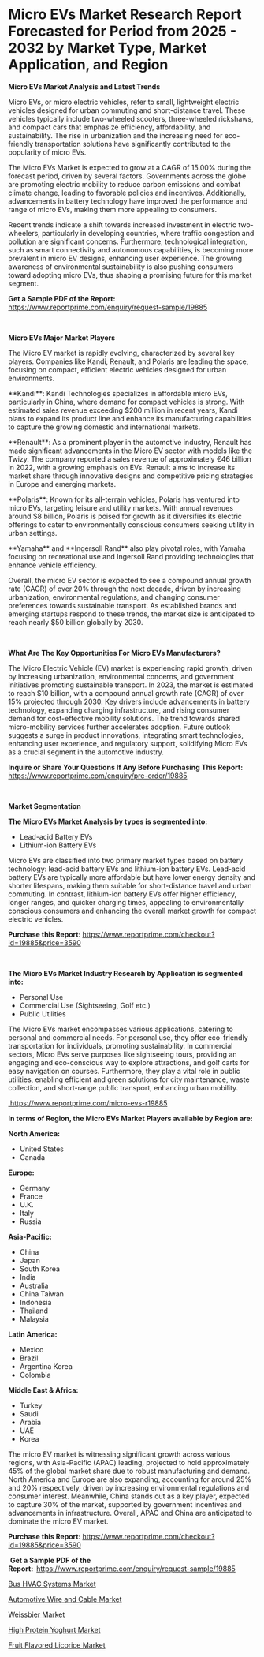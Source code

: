 <p><h1>Micro EVs Market Research Report Forecasted for Period from 2025 -  2032 by Market Type, Market Application, and Region</h1></p><p><strong>Micro EVs Market Analysis and Latest Trends</strong></p>
<p><p>Micro EVs, or micro electric vehicles, refer to small, lightweight electric vehicles designed for urban commuting and short-distance travel. These vehicles typically include two-wheeled scooters, three-wheeled rickshaws, and compact cars that emphasize efficiency, affordability, and sustainability. The rise in urbanization and the increasing need for eco-friendly transportation solutions have significantly contributed to the popularity of micro EVs.</p><p>The Micro EVs Market is expected to grow at a CAGR of 15.00% during the forecast period, driven by several factors. Governments across the globe are promoting electric mobility to reduce carbon emissions and combat climate change, leading to favorable policies and incentives. Additionally, advancements in battery technology have improved the performance and range of micro EVs, making them more appealing to consumers.</p><p>Recent trends indicate a shift towards increased investment in electric two-wheelers, particularly in developing countries, where traffic congestion and pollution are significant concerns. Furthermore, technological integration, such as smart connectivity and autonomous capabilities, is becoming more prevalent in micro EV designs, enhancing user experience. The growing awareness of environmental sustainability is also pushing consumers toward adopting micro EVs, thus shaping a promising future for this market segment.</p></p>
<p><strong>Get a Sample PDF of the Report:&nbsp;</strong> <a href="https://www.reportprime.com/enquiry/request-sample/19885?utm_campaign=2447&utm_medium=2&utm_source=Github&utm_content=ia&utm_term=17032025&utm_id=micro-evs">https://www.reportprime.com/enquiry/request-sample/19885</a></p>
<p>&nbsp;</p>
<p><strong>Micro EVs Major Market Players</strong></p>
<p><p>The Micro EV market is rapidly evolving, characterized by several key players. Companies like Kandi, Renault, and Polaris are leading the space, focusing on compact, efficient electric vehicles designed for urban environments.</p><p>**Kandi**: Kandi Technologies specializes in affordable micro EVs, particularly in China, where demand for compact vehicles is strong. With estimated sales revenue exceeding $200 million in recent years, Kandi plans to expand its product line and enhance its manufacturing capabilities to capture the growing domestic and international markets.</p><p>**Renault**: As a prominent player in the automotive industry, Renault has made significant advancements in the Micro EV sector with models like the Twizy. The company reported a sales revenue of approximately €46 billion in 2022, with a growing emphasis on EVs. Renault aims to increase its market share through innovative designs and competitive pricing strategies in Europe and emerging markets.</p><p>**Polaris**: Known for its all-terrain vehicles, Polaris has ventured into micro EVs, targeting leisure and utility markets. With annual revenues around $8 billion, Polaris is poised for growth as it diversifies its electric offerings to cater to environmentally conscious consumers seeking utility in urban settings.</p><p>**Yamaha** and **Ingersoll Rand** also play pivotal roles, with Yamaha focusing on recreational use and Ingersoll Rand providing technologies that enhance vehicle efficiency.</p><p>Overall, the micro EV sector is expected to see a compound annual growth rate (CAGR) of over 20% through the next decade, driven by increasing urbanization, environmental regulations, and changing consumer preferences towards sustainable transport. As established brands and emerging startups respond to these trends, the market size is anticipated to reach nearly $50 billion globally by 2030.</p></p>
<p>&nbsp;</p>
<p><strong>What Are The Key Opportunities For Micro EVs Manufacturers?</strong></p>
<p><p>The Micro Electric Vehicle (EV) market is experiencing rapid growth, driven by increasing urbanization, environmental concerns, and government initiatives promoting sustainable transport. In 2023, the market is estimated to reach $10 billion, with a compound annual growth rate (CAGR) of over 15% projected through 2030. Key drivers include advancements in battery technology, expanding charging infrastructure, and rising consumer demand for cost-effective mobility solutions. The trend towards shared micro-mobility services further accelerates adoption. Future outlook suggests a surge in product innovations, integrating smart technologies, enhancing user experience, and regulatory support, solidifying Micro EVs as a crucial segment in the automotive industry.</p></p>
<p><strong>Inquire or Share Your Questions If Any Before Purchasing This Report:</strong> <a href="https://www.reportprime.com/enquiry/pre-order/19885?utm_campaign=2447&utm_medium=2&utm_source=Github&utm_content=ia&utm_term=17032025&utm_id=micro-evs">https://www.reportprime.com/enquiry/pre-order/19885</a></p>
<p>&nbsp;</p>
<p><strong>Market Segmentation</strong></p>
<p><strong>The Micro EVs Market Analysis by types is segmented into:</strong></p>
<p><ul><li>Lead-acid Battery EVs</li><li>Lithium-ion Battery EVs</li></ul></p>
<p><p>Micro EVs are classified into two primary market types based on battery technology: lead-acid battery EVs and lithium-ion battery EVs. Lead-acid battery EVs are typically more affordable but have lower energy density and shorter lifespans, making them suitable for short-distance travel and urban commuting. In contrast, lithium-ion battery EVs offer higher efficiency, longer ranges, and quicker charging times, appealing to environmentally conscious consumers and enhancing the overall market growth for compact electric vehicles.</p></p>
<p><strong>Purchase this Report:&nbsp;</strong><a href="https://www.reportprime.com/checkout?id=19885&price=3590&utm_campaign=2447&utm_medium=2&utm_source=Github&utm_content=ia&utm_term=17032025&utm_id=micro-evs">https://www.reportprime.com/checkout?id=19885&price=3590</a></p>
<p>&nbsp;</p>
<p><strong>The Micro EVs Market Industry Research by Application is segmented into:</strong></p>
<p><ul><li>Personal Use</li><li>Commercial Use (Sightseeing, Golf etc.)</li><li>Public Utilities</li></ul></p>
<p><p>The Micro EVs market encompasses various applications, catering to personal and commercial needs. For personal use, they offer eco-friendly transportation for individuals, promoting sustainability. In commercial sectors, Micro EVs serve purposes like sightseeing tours, providing an engaging and eco-conscious way to explore attractions, and golf carts for easy navigation on courses. Furthermore, they play a vital role in public utilities, enabling efficient and green solutions for city maintenance, waste collection, and short-range public transport, enhancing urban mobility.</p></p>
<p><a href="https://www.reportprime.com/micro-evs-r19885?utm_campaign=2447&utm_medium=2&utm_source=Github&utm_content=ia&utm_term=17032025&utm_id=micro-evs">&nbsp;https://www.reportprime.com/micro-evs-r19885</a></p>
<p><strong>In terms of Region, the Micro EVs Market Players available by Region are:</strong></p>
<p>
    <p> <strong> North America: </strong>
        <ul>
            <li>United States</li>
            <li>Canada</li>
        </ul>
        </p> 
    <p> <strong> Europe: </strong>
        <ul>
            <li>Germany</li>
            <li>France</li>
            <li>U.K.</li>
            <li>Italy</li>
            <li>Russia</li>
        </ul>
        </p> 
    <p> <strong> Asia-Pacific: </strong>
        <ul>
            <li>China</li>
            <li>Japan</li>
            <li>South Korea</li>
            <li>India</li>
            <li>Australia</li>
            <li>China Taiwan</li>
            <li>Indonesia</li>
            <li>Thailand</li>
            <li>Malaysia</li>
        </ul>
        </p> 
    <p> <strong> Latin America: </strong>
        <ul>
            <li>Mexico</li>
            <li>Brazil</li>
            <li>Argentina Korea</li>
            <li>Colombia</li>
        </ul>
        </p> 
    <p> <strong> Middle East & Africa: </strong>
        <ul>
            <li>Turkey</li>
            <li>Saudi</li>
            <li>Arabia</li>
            <li>UAE</li>
            <li>Korea</li>
        </ul>
    </p>
    </p>
<p><p>The micro EV market is witnessing significant growth across various regions, with Asia-Pacific (APAC) leading, projected to hold approximately 45% of the global market share due to robust manufacturing and demand. North America and Europe are also expanding, accounting for around 25% and 20% respectively, driven by increasing environmental regulations and consumer interest. Meanwhile, China stands out as a key player, expected to capture 30% of the market, supported by government incentives and advancements in infrastructure. Overall, APAC and China are anticipated to dominate the micro EV market.</p></p>
<p><strong>Purchase this Report: </strong><a href="https://www.reportprime.com/checkout?id=19885&price=3590&utm_campaign=2447&utm_medium=2&utm_source=Github&utm_content=ia&utm_term=17032025&utm_id=micro-evs">https://www.reportprime.com/checkout?id=19885&price=3590</a></p>
<p>&nbsp;<strong>Get a Sample PDF of the Report:&nbsp;&nbsp;</strong><a href="https://www.reportprime.com/enquiry/request-sample/19885?utm_campaign=2447&utm_medium=2&utm_source=Github&utm_content=ia&utm_term=17032025&utm_id=micro-evs">https://www.reportprime.com/enquiry/request-sample/19885</a></p>
<p><strong></strong></p>
<p><p><a href="https://github.com/ernierintzfu/Market-Research-Report-List-1/blob/main/bus-hvac-systems-market.md?utm_campaign=2447&utm_medium=2&utm_source=Github&utm_content=ia&utm_term=17032025&utm_id=micro-evs">Bus HVAC Systems Market</a></p><p><a href="https://github.com/smarzkathyb6/Market-Research-Report-List-1/blob/main/automotive-wire-and-cable-market.md?utm_campaign=2447&utm_medium=2&utm_source=Github&utm_content=ia&utm_term=17032025&utm_id=micro-evs">Automotive Wire and Cable Market</a></p><p><a href="https://www.linkedin.com/pulse/global-weissbier-marketacomprehensive-analysis-market-size-growth-davpe?utm_campaign=2447&utm_medium=2&utm_source=Github&utm_content=ia&utm_term=17032025&utm_id=micro-evs">Weissbier Market</a></p><p><a href="https://www.linkedin.com/pulse/exploring-growth-potential-high-protein-yoghurt-market-kl4fe?utm_campaign=2447&utm_medium=2&utm_source=Github&utm_content=ia&utm_term=17032025&utm_id=micro-evs">High Protein Yoghurt Market</a></p><p><a href="https://www.linkedin.com/pulse/global-fruit-flavored-licorice-market-trends-insights-growth-0mvsc?utm_campaign=2447&utm_medium=2&utm_source=Github&utm_content=ia&utm_term=17032025&utm_id=micro-evs">Fruit Flavored Licorice Market</a></p></p>